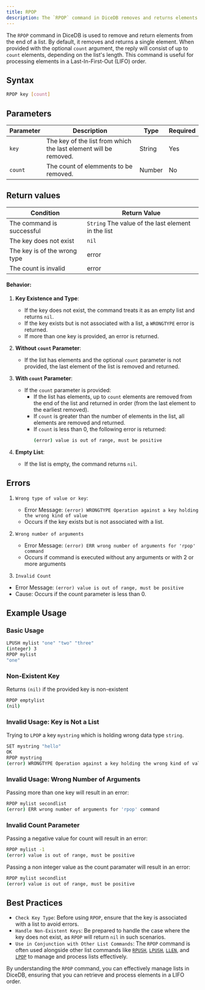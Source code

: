 ```yaml
---
title: RPOP
description: The `RPOP` command in DiceDB removes and returns elements from the end of a list. When provided with the optional `count` argument, the reply will consist of up to `count` elements, depending on the list's length. It is commonly used for processing elements in Last-In-First-Out (LIFO) order.
---
```


The `RPOP` command in DiceDB is used to remove and return elements from the end of a list. By default, it removes and returns a single element. When provided with the optional `count` argument, the reply will consist of up to `count` elements, depending on the list's length. This command is useful for processing elements in a Last-In-First-Out (LIFO) order.

## Syntax

```bash
RPOP key [count]
```

## Parameters

| Parameter | Description                                                      | Type   | Required |
| --------- | ---------------------------------------------------------------- | ------ | -------- |
| `key`     | The key of the list from which the last element will be removed. | String | Yes      |
| `count`   | The count of elemments to be removed.                            | Number | No       |

## Return values

| Condition                    | Return Value                                       |
| ---------------------------- | -------------------------------------------------- |
| The command is successful    | `String` The value of the last element in the list |
| The key does not exist       | `nil`                                              |
| The key is of the wrong type | error                                              |
| The count is invalid         | error     |


#### Behavior:

1. **Key Existence and Type**:
   - If the key does not exist, the command treats it as an empty list and returns `nil`.
   - If the key exists but is not associated with a list, a `WRONGTYPE` error is returned.
   - If more than one key is provided, an error is returned.

2. **Without `count` Parameter**:
   - If the list has elements and the optional `count` parameter is not provided, the last element of the list is removed and returned.

3. **With `count` Parameter**:
   - If the `count` parameter is provided:
     - If the list has elements, up to `count` elements are removed from the end of the list and returned in order (from the last element to the earliest removed).
     - If `count` is greater than the number of elements in the list, all elements are removed and returned.
     - If `count` is less than 0, the following error is returned:
       ```bash
       (error) value is out of range, must be positive
       ```

4. **Empty List**:
   - If the list is empty, the command returns `nil`.



## Errors

1. `Wrong type of value or key`:

   - Error Message: `(error) WRONGTYPE Operation against a key holding the wrong kind of value`
   - Occurs if the key exists but is not associated with a list.

2. `Wrong number of arguments`

   - Error Message: `(error) ERR wrong number of arguments for 'rpop' command`
   - Occurs if command is executed without any arguments or with 2 or more arguments

 3. `Invalid Count`

   - Error Message: `(error) value is out of range, must be positive`
   - Cause: Occurs if the count parameter is less than 0.    

## Example Usage

### Basic Usage

```bash
LPUSH mylist "one" "two" "three"
(integer) 3
RPOP mylist
"one"
```

### Non-Existent Key

Returns `(nil)` if the provided key is non-existent

```bash
RPOP emptylist
(nil)
```

### Invalid Usage: Key is Not a List

Trying to `LPOP` a key `mystring` which is holding wrong data type `string`.

```bash
SET mystring "hello"
OK
RPOP mystring
(error) WRONGTYPE Operation against a key holding the wrong kind of value
```

### Invalid Usage: Wrong Number of Arguments

Passing more than one key will result in an error:

```bash
RPOP mylist secondlist
(error) ERR wrong number of arguments for 'rpop' command
```

### Invalid Count Parameter

Passing a negative value for count will result in an error:

```bash
RPOP mylist -1
(error) value is out of range, must be positive
```

Passing a non integer value as the count paramater will result in an error:

```bash
RPOP mylist secondlist
(error) value is out of range, must be positive
```


## Best Practices

- `Check Key Type`: Before using `RPOP`, ensure that the key is associated with a list to avoid errors.
- `Handle Non-Existent Keys`: Be prepared to handle the case where the key does not exist, as `RPOP` will return `nil` in such scenarios.
- `Use in Conjunction with Other List Commands`: The `RPOP` command is often used alongside other list commands like [`RPUSH`](/commands/rpush), [`LPUSH`](/commands/lpush), [`LLEN`](/commands/llen), and [`LPOP`](/commands/lpop) to manage and process lists effectively.

By understanding the `RPOP` command, you can effectively manage lists in DiceDB, ensuring that you can retrieve and process elements in a LIFO order.
